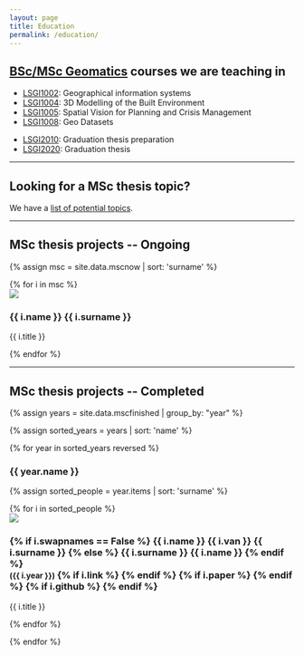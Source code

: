 ```yaml
---
layout: page
title: Education
permalink: /education/
---
```


<section id="courses"></section>
<h2><a href="http://www.lsgi.polyu.edu.hk/prospective-students/degrees-and-qualifications/master-of-science-in-geomatics/index.asp">BSc/MSc Geomatics</a> courses we are teaching in</h2>

  * [LSGI1002](http://www.studiegids.tude): Geographical information systems
  * [LSGI1004](http://www.studiegids.tudel): 3D Modelling of the Built Environment
  * [LSGI1005](http://www.studiegids.tudel): Spatial Vision for Planning and Crisis Management
  * [LSGI1008](http://www.studiegids.tudelft): Geo Datasets 
  <!-- * [GEO2001](http://www.studiegids.tudelft.nl/a101_displayCourse.do?course_id=30706): Synthesis Project -->
  * [LSGI2010](http://www.lsgi.polyu.edu.hk/prospective-students/degrees-and-qualifications/master-of-science-in-geomatics/index.asp): Graduation thesis preparation
  * [LSGI2020](http://www.lsgi.polyu.edu.hk/prospective-students/degrees-and-qualifications/master-of-science-in-geomatics/index.asp): Graduation thesis

- - -

<section id="theses"></section>
<h2>Looking for a MSc thesis topic?</h2>

We have a [list of potential topics](msctopics).


- - - 

## MSc thesis projects -- Ongoing

{% assign msc = site.data.mscnow | sort: 'surname' %}

<div class="row">
{% for i in msc %}
  <div class="col-sm-4 col-md-3">
    <div class="thumbnail">
      <img src="{{ "/img/msc/" | append: i.image | prepend: site.baseurl }}"/>
      <div class="caption">
        <h3>{{ i.name }} {{ i.surname }}</h3>
        <p>{{ i.title }}</p>
      </div>
    </div>
  </div>
{% endfor %}
</div>

- - -

## MSc thesis projects -- Completed


{% assign years = site.data.mscfinished | group_by: "year" %}

{% assign sorted_years = years | sort: 'name' %}

{% for year in sorted_years reversed %}

<h3> {{ year.name }} </h3>

{% assign sorted_people = year.items | sort: 'surname' %}

<div class="row">
{% for i in sorted_people %}
  <div class="col-sm-4 col-md-3">
    <div class="thumbnail">
      <a href="{{ i.link }}"><img src="{{ "/img/msc/" | append: i.image | prepend: site.baseurl }}"/></a>
      <div class="caption">
        <h3>
        {% if i.swapnames == False %}
          {{ i.name }} {{ i.van }} {{ i.surname }}
        {% else %}
          {{ i.surname }} {{ i.name }}
        {% endif %}
          <br />
          <small>({{ i.year }})</small>
        {% if i.link %}
          <small><a href="{{ i.link }}"><i class="fa fa-book" title="thesis"></i></a></small>
        {% endif %}
        {% if i.paper %}
          <small><a href="{{ i.paper }}"><i class="fa fa-file-text" title="paper"></i></a></small>
        {% endif %}
        {% if i.github %}
          <small><a href="{{ i.github }}"><i class="fa fa-github" title="github"></i></a></small> 
        {% endif %}
        </h3>
        <p>{{ i.title }}</p>
      </div>
    </div>
  </div>
{% endfor %}
</div>

{% endfor %}



